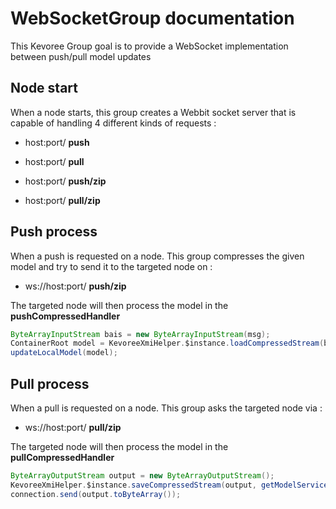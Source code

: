 # WebSocketGroup documentation

This Kevoree Group goal is to provide a WebSocket implementation between push/pull model updates

## Node start
When a node starts, this group creates a Webbit socket server that is capable of handling 4 different kinds of requests :

*   host:port/ **push**

*   host:port/ **pull**

*   host:port/ **push/zip**

*   host:port/ **pull/zip**

## Push process
When a push is requested on a node. This group compresses the given model and try to send it to the targeted node on :

*   ws://host:port/ **push/zip**

The targeted node will then process the model in the **pushCompressedHandler**  
```java
ByteArrayInputStream bais = new ByteArrayInputStream(msg);  
ContainerRoot model = KevoreeXmiHelper.$instance.loadCompressedStream(bais);  
updateLocalModel(model);
```

## Pull process
When a pull is requested on a node. This group asks the targeted node via :

* ws://host:port/ **pull/zip**

The targeted node will then process the model in the **pullCompressedHandler**  
```java
ByteArrayOutputStream output = new ByteArrayOutputStream();  
KevoreeXmiHelper.$instance.saveCompressedStream(output, getModelService().getLastModel());  
connection.send(output.toByteArray());
```

